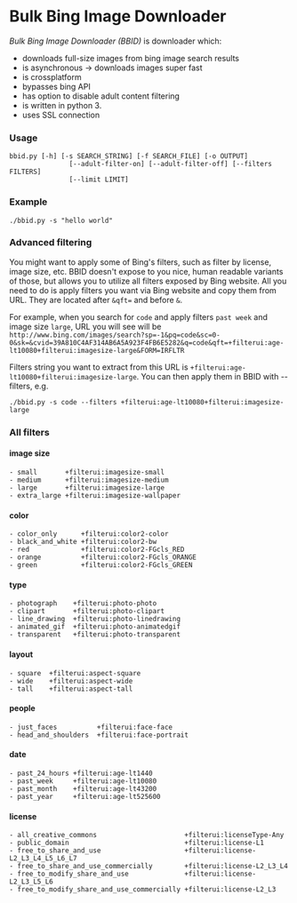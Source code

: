Bulk Bing Image Downloader
==========================
*Bulk Bing Image Downloader (BBID)* is downloader which:
- downloads full-size images from bing image search results
- is asynchronous -> downloads images super fast
- is crossplatform
- bypasses bing API
- has option to disable adult content filtering
- is written in python 3.
- uses SSL connection

### Usage
```
bbid.py [-h] [-s SEARCH_STRING] [-f SEARCH_FILE] [-o OUTPUT]
               [--adult-filter-on] [--adult-filter-off] [--filters FILTERS]
               [--limit LIMIT]

```
### Example
`./bbid.py -s "hello world"`

### Advanced filtering
You might want to apply some of Bing's filters, such as filter by license, image size, etc.
BBID doesn't expose to you nice, human readable variants of those, but allows you to utilize all filters exposed by Bing website.
All you need to do is apply filters you want via Bing website and copy them from URL. They are located after `&qft=` and before `&`.

For example, when you search for `code` and apply filters `past week` and image size `large`, URL you will see will be
`http://www.bing.com/images/search?sp=-1&pq=code&sc=0-0&sk=&cvid=39A810C4AF314AB6A5A923F4FB6E5282&q=code&qft=+filterui:age-lt10080+filterui:imagesize-large&FORM=IRFLTR`

Filters string you want to extract from this URL is `+filterui:age-lt10080+filterui:imagesize-large`. You can then apply them in BBID with --filters, e.g.
```
./bbid.py -s code --filters +filterui:age-lt10080+filterui:imagesize-large
```
### All filters
#### image size
    - small       +filterui:imagesize-small
    - medium      +filterui:imagesize-medium
    - large       +filterui:imagesize-large
    - extra_large +filterui:imagesize-wallpaper

#### color 
    - color_only      +filterui:color2-color
    - black_and_white +filterui:color2-bw
    - red             +filterui:color2-FGcls_RED
    - orange          +filterui:color2-FGcls_ORANGE
    - green           +filterui:color2-FGcls_GREEN

#### type 
    - photograph    +filterui:photo-photo
    - clipart       +filterui:photo-clipart
    - line_drawing  +filterui:photo-linedrawing
    - animated_gif  +filterui:photo-animatedgif
    - transparent   +filterui:photo-transparent

#### layout 
    - square  +filterui:aspect-square
    - wide    +filterui:aspect-wide
    - tall    +filterui:aspect-tall

#### people 
    - just_faces          +filterui:face-face
    - head_and_shoulders  +filterui:face-portrait

#### date 
    - past_24_hours +filterui:age-lt1440
    - past_week     +filterui:age-lt10080
    - past_month    +filterui:age-lt43200
    - past_year     +filterui:age-lt525600

#### license
    - all_creative_commons                      +filterui:licenseType-Any
    - public_domain                             +filterui:license-L1
    - free_to_share_and_use                     +filterui:license-L2_L3_L4_L5_L6_L7
    - free_to_share_and_use_commercially        +filterui:license-L2_L3_L4
    - free_to_modify_share_and_use              +filterui:license-L2_L3_L5_L6
    - free_to_modify_share_and_use_commercially +filterui:license-L2_L3
